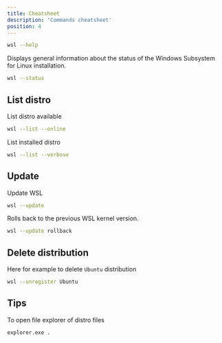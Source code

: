 ```yaml
---
title: Cheatsheet
description: 'Commands cheatsheet'
position: 4
---
```


```bash
wsl --help
```

Displays general information about the status of the Windows Subsystem for Linux installation.

```bash
wsl --status
```

## List distro

List distro available

```bash
wsl --list --online
```

List installed distro

```bash
wsl --list --verbose
```

## Update

Update WSL

```bash
wsl --update
```

Rolls back to the previous WSL kernel version.

```bash
wsl --update rollback
```

## Delete distribution

Here for example to delete `Ubuntu` distribution

```bash
wsl --unregister Ubuntu
```

## Tips

To open file explorer of distro files

```bash
explorer.exe .
```
